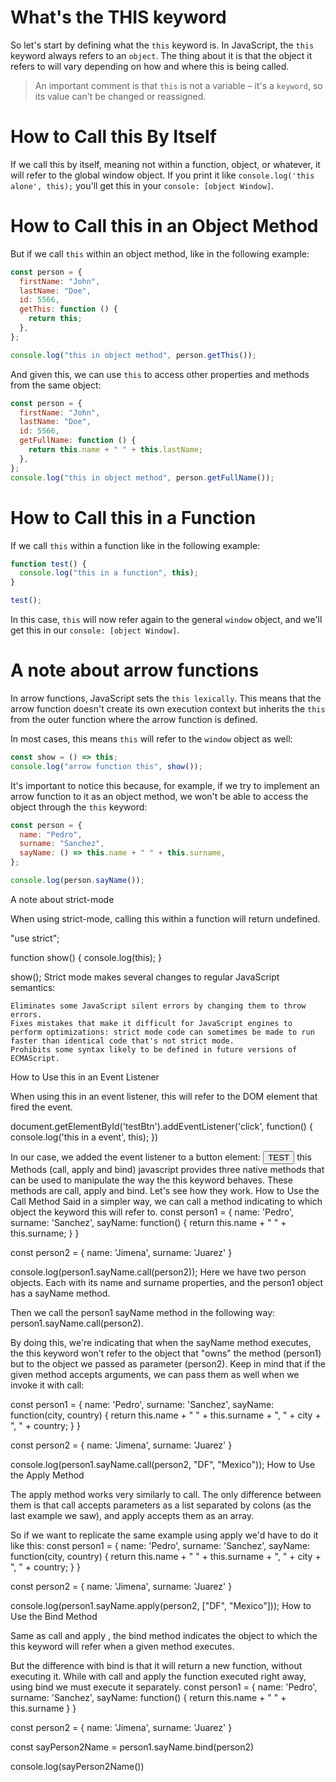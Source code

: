 # What's the THIS keyword

So let's start by defining what the `this` keyword is. In JavaScript, the `this` keyword always refers to an `object`. The thing about it is that the object it refers to will vary depending on how and where this is being called.

> An important comment is that `this` is not a variable – it's a `keyword`, so its value can't be changed or reassigned.

# How to Call this By Itself

If we call this by itself, meaning not within a function, object, or whatever, it will refer to the global window object. If you print it like `console.log('this alone', this);` you'll get this in your `console: [object Window]`.

# How to Call this in an Object Method

But if we call `this` within an object method, like in the following example:

```js
const person = {
  firstName: "John",
  lastName: "Doe",
  id: 5566,
  getThis: function () {
    return this;
  },
};

console.log("this in object method", person.getThis());
```

And given this, we can use `this` to access other properties and methods from the same object:

```js
const person = {
  firstName: "John",
  lastName: "Doe",
  id: 5566,
  getFullName: function () {
    return this.name + " " + this.lastName;
  },
};
console.log("this in object method", person.getFullName());
```

# How to Call this in a Function

If we call `this` within a function like in the following example:

```js
function test() {
  console.log("this in a function", this);
}

test();
```

In this case, `this` will now refer again to the general `window` object, and we'll get this in our `console: [object Window]`.

# A note about arrow functions

In arrow functions, JavaScript sets the `this lexically`. This means that the arrow function doesn't create its own execution context but inherits the `this` from the outer function where the arrow function is defined.

In most cases, this means `this` will refer to the `window` object as well:

```js
const show = () => this;
console.log("arrow function this", show());
```

It's important to notice this because, for example, if we try to implement an arrow function to it as an object method, we won't be able to access the object through the `this` keyword:

```js
const person = {
  name: "Pedro",
  surname: "Sanchez",
  sayName: () => this.name + " " + this.surname,
};

console.log(person.sayName());
```

A note about strict-mode

When using strict-mode, calling this within a function will return undefined.

"use strict";

function show() {
console.log(this);
}

show();
Strict mode makes several changes to regular JavaScript semantics:

    Eliminates some JavaScript silent errors by changing them to throw errors.
    Fixes mistakes that make it difficult for JavaScript engines to perform optimizations: strict mode code can sometimes be made to run faster than identical code that's not strict mode.
    Prohibits some syntax likely to be defined in future versions of ECMAScript.

How to Use this in an Event Listener

When using this in an event listener, this will refer to the DOM element that fired the event.

document.getElementById('testBtn').addEventListener('click', function() {
console.log('this in a event', this);
})

In our case, we added the event listener to a button element: <button id="testBtn">TEST</button>
this Methods (call, apply and bind)
javascript provides three native methods that can be used to manipulate the way the this keyword behaves. These methods are call, apply and bind. Let's see how they work.
How to Use the Call Method
Said in a simpler way, we can call a method indicating to which object the keyword this will refer to.
const person1 = {
name: 'Pedro',
surname: 'Sanchez',
sayName: function() {
return this.name + " " + this.surname;
}
}

const person2 = {
name: 'Jimena',
surname: 'Juarez'
}

console.log(person1.sayName.call(person2));
Here we have two person objects. Each with its name and surname properties, and the person1 object has a sayName method.

Then we call the person1 sayName method in the following way: person1.sayName.call(person2).

By doing this, we're indicating that when the sayName method executes, the this keyword won't refer to the object that "owns" the method (person1) but to the object we passed as parameter (person2).
Keep in mind that if the given method accepts arguments, we can pass them as well when we invoke it with call:

const person1 = {
name: 'Pedro',
surname: 'Sanchez',
sayName: function(city, country) {
return this.name + " " + this.surname + ", " + city + ", " + country;
}
}

const person2 = {
name: 'Jimena',
surname: 'Juarez'
}

console.log(person1.sayName.call(person2, "DF", "Mexico"));
How to Use the Apply Method

The apply method works very similarly to call. The only difference between them is that call accepts parameters as a list separated by colons (as the last example we saw), and apply accepts them as an array.

So if we want to replicate the same example using apply we'd have to do it like this:
const person1 = {
name: 'Pedro',
surname: 'Sanchez',
sayName: function(city, country) {
return this.name + " " + this.surname + ", " + city + ", " + country;
}
}

const person2 = {
name: 'Jimena',
surname: 'Juarez'
}

console.log(person1.sayName.apply(person2, ["DF", "Mexico"]));
How to Use the Bind Method

Same as call and apply , the bind method indicates the object to which the this keyword will refer when a given method executes.

But the difference with bind is that it will return a new function, without executing it. While with call and apply the function executed right away, using bind we must execute it separately.
const person1 = {
name: 'Pedro',
surname: 'Sanchez',
sayName: function() {
return this.name + " " + this.surname
}
}

const person2 = {
name: 'Jimena',
surname: 'Juarez'
}

const sayPerson2Name = person1.sayName.bind(person2)

console.log(sayPerson2Name())
